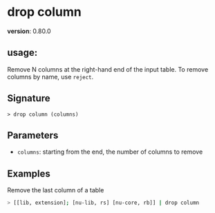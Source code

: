 # drop column

**version**: 0.80.0

## **usage**:

Remove N columns at the right-hand end of the input table. To remove columns by name, use `reject`.

## Signature

`> drop column (columns)`

## Parameters

- `columns`: starting from the end, the number of columns to remove

## Examples

Remove the last column of a table

```bash
> [[lib, extension]; [nu-lib, rs] [nu-core, rb]] | drop column
```
